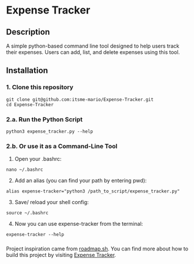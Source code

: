 # Expense Tracker
## Description
A simple python-based command line tool designed to help users track their expenses. Users can add, list, and delete expenses using this tool.
## Installation
### 1. Clone this repository
```
git clone git@github.com:itsme-mario/Expense-Tracker.git
cd Expense-Tracker
```
### 2.a. Run the Python Script
```
python3 expense_tracker.py --help
```
### 2.b. Or use it as a Command-Line Tool
1. Open your .bashrc:
```
nano ~/.bashrc
```
2. Add an alias (you can find your path by entering pwd):
```
alias expense-tracker="python3 /path_to_script/expense_tracker.py"
```
3. Save/ reload your shell config:
```
source ~/.bashrc
```
4. Now you can use expense-tracker from the terminal:
```
expense-tracker --help
```
###
Project inspiration came from [roadmap.sh](https://roadmap.sh/backend). You can find more about how to build this project by visiting [Expense Tracker](https://roadmap.sh/projects/expense-tracker).
